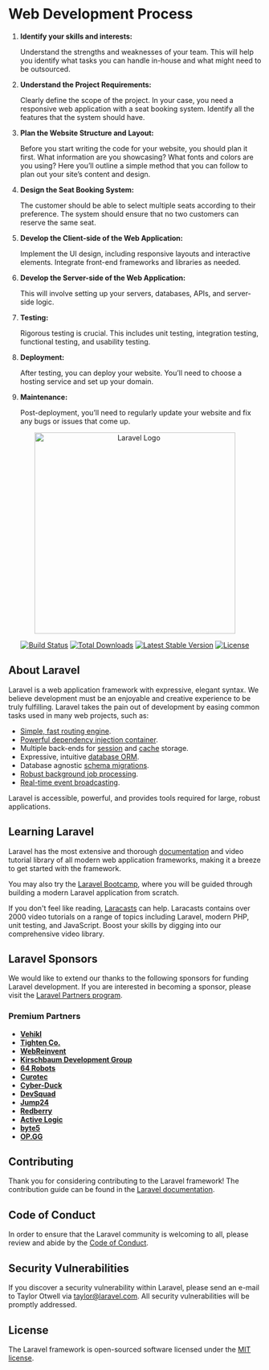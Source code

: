 <h1>Web Development Process</h1>

  <ol>
    <li>
      <strong>Identify your skills and interests:</strong>
      <p>Understand the strengths and weaknesses of your team. This will help you identify what tasks you can handle in-house and what might need to be outsourced.</p>
    </li>
    <li>
      <strong>Understand the Project Requirements:</strong>
      <p>Clearly define the scope of the project. In your case, you need a responsive web application with a seat booking system. Identify all the features that the system should have.</p>
    </li>
    <li>
      <strong>Plan the Website Structure and Layout:</strong>
      <p>Before you start writing the code for your website, you should plan it first. What information are you showcasing? What fonts and colors are you using? Here you’ll outline a simple method that you can follow to plan out your site’s content and design.</p>
    </li>
    <li>
      <strong>Design the Seat Booking System:</strong>
      <p>The customer should be able to select multiple seats according to their preference. The system should ensure that no two customers can reserve the same seat.</p>
    </li>
    <li>
      <strong>Develop the Client-side of the Web Application:</strong>
      <p>Implement the UI design, including responsive layouts and interactive elements. Integrate front-end frameworks and libraries as needed.</p>
    </li>
    <li>
      <strong>Develop the Server-side of the Web Application:</strong>
      <p>This will involve setting up your servers, databases, APIs, and server-side logic.</p>
    </li>
    <li>
      <strong>Testing:</strong>
      <p>Rigorous testing is crucial. This includes unit testing, integration testing, functional testing, and usability testing.</p>
    </li>
    <li>
      <strong>Deployment:</strong>
      <p>After testing, you can deploy your website. You’ll need to choose a hosting service and set up your domain.</p>
    </li>
    <li>
      <strong>Maintenance:</strong>
      <p>Post-deployment, you’ll need to regularly update your website and fix any bugs or issues that come up.</p>
    </li>
  </ol>


<p align="center"><a href="https://laravel.com" target="_blank"><img src="https://raw.githubusercontent.com/laravel/art/master/logo-lockup/5%20SVG/2%20CMYK/1%20Full%20Color/laravel-logolockup-cmyk-red.svg" width="400" alt="Laravel Logo"></a></p>

<p align="center">
<a href="https://github.com/laravel/framework/actions"><img src="https://github.com/laravel/framework/workflows/tests/badge.svg" alt="Build Status"></a>
<a href="https://packagist.org/packages/laravel/framework"><img src="https://img.shields.io/packagist/dt/laravel/framework" alt="Total Downloads"></a>
<a href="https://packagist.org/packages/laravel/framework"><img src="https://img.shields.io/packagist/v/laravel/framework" alt="Latest Stable Version"></a>
<a href="https://packagist.org/packages/laravel/framework"><img src="https://img.shields.io/packagist/l/laravel/framework" alt="License"></a>
</p>

## About Laravel

Laravel is a web application framework with expressive, elegant syntax. We believe development must be an enjoyable and creative experience to be truly fulfilling. Laravel takes the pain out of development by easing common tasks used in many web projects, such as:

- [Simple, fast routing engine](https://laravel.com/docs/routing).
- [Powerful dependency injection container](https://laravel.com/docs/container).
- Multiple back-ends for [session](https://laravel.com/docs/session) and [cache](https://laravel.com/docs/cache) storage.
- Expressive, intuitive [database ORM](https://laravel.com/docs/eloquent).
- Database agnostic [schema migrations](https://laravel.com/docs/migrations).
- [Robust background job processing](https://laravel.com/docs/queues).
- [Real-time event broadcasting](https://laravel.com/docs/broadcasting).

Laravel is accessible, powerful, and provides tools required for large, robust applications.

## Learning Laravel

Laravel has the most extensive and thorough [documentation](https://laravel.com/docs) and video tutorial library of all modern web application frameworks, making it a breeze to get started with the framework.

You may also try the [Laravel Bootcamp](https://bootcamp.laravel.com), where you will be guided through building a modern Laravel application from scratch.

If you don't feel like reading, [Laracasts](https://laracasts.com) can help. Laracasts contains over 2000 video tutorials on a range of topics including Laravel, modern PHP, unit testing, and JavaScript. Boost your skills by digging into our comprehensive video library.

## Laravel Sponsors

We would like to extend our thanks to the following sponsors for funding Laravel development. If you are interested in becoming a sponsor, please visit the [Laravel Partners program](https://partners.laravel.com).

### Premium Partners

- **[Vehikl](https://vehikl.com/)**
- **[Tighten Co.](https://tighten.co)**
- **[WebReinvent](https://webreinvent.com/)**
- **[Kirschbaum Development Group](https://kirschbaumdevelopment.com)**
- **[64 Robots](https://64robots.com)**
- **[Curotec](https://www.curotec.com/services/technologies/laravel/)**
- **[Cyber-Duck](https://cyber-duck.co.uk)**
- **[DevSquad](https://devsquad.com/hire-laravel-developers)**
- **[Jump24](https://jump24.co.uk)**
- **[Redberry](https://redberry.international/laravel/)**
- **[Active Logic](https://activelogic.com)**
- **[byte5](https://byte5.de)**
- **[OP.GG](https://op.gg)**

## Contributing

Thank you for considering contributing to the Laravel framework! The contribution guide can be found in the [Laravel documentation](https://laravel.com/docs/contributions).

## Code of Conduct

In order to ensure that the Laravel community is welcoming to all, please review and abide by the [Code of Conduct](https://laravel.com/docs/contributions#code-of-conduct).

## Security Vulnerabilities

If you discover a security vulnerability within Laravel, please send an e-mail to Taylor Otwell via [taylor@laravel.com](mailto:taylor@laravel.com). All security vulnerabilities will be promptly addressed.

## License

The Laravel framework is open-sourced software licensed under the [MIT license](https://opensource.org/licenses/MIT).
